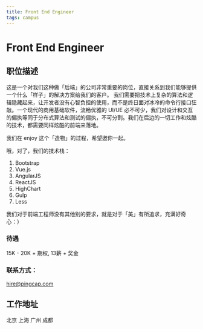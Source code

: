 ```yaml
---
title: Front End Engineer
tags: campus
---
```


# Front End Engineer

## 职位描述

这是一个对我们这种做「后端」的公司非常重要的岗位，直接关系到我们能够提供一个什么「样子」的解决方案给我们的客户。
我们需要把技术上复杂的算法和逻辑隐藏起来，让开发者没有心智负担的使用，而不是终日面对冰冷的命令行接口狂敲。一个现代的商用基础软件，流畅优雅的 UI/UE 必不可少，我们对设计和交互的偏执等同于分布式算法和测试的偏执，不可分割。我们在后边的一切工作和炫酷的技术，都需要同样炫酷的前端来落地。

我们在 enjoy 这个「造物」的过程，希望邀你一起。

哦，对了，我们的技术栈：

1. Bootstrap
2. Vue.js
3. AngularJS
4. ReactJS
5. HighChart
6. Gulp
7. Less

我们对于前端工程师没有其他别的要求，就是对于「美」有所追求，充满好奇心：）

### 待遇

15K - 20K + 期权, 13薪 + 奖金

### 联系方式：
hire@pingcap.com


## 工作地址

北京 上海 广州 成都
